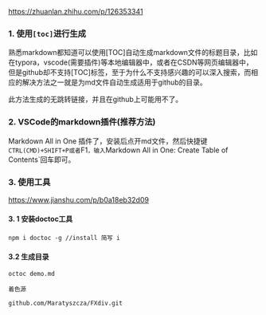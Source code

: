 

https://zhuanlan.zhihu.com/p/126353341



### 1. 使用`[toc]`进行生成 

熟悉markdown都知道可以使用[TOC]自动生成markdown文件的标题目录，比如在typora，vscode(需要插件)等本地编辑器中，或者在CSDN等网页编辑器中，但是github却不支持[TOC]标签，至于为什么不支持感兴趣的可以深入搜索，而相应的解决方法之一就是为md文件自动生成适用于github的目录。

此方法生成的无跳转链接，并且在github上可能用不了。



### 2. VSCode的markdown插件(推荐方法)

Markdown All in One 插件了，安装后点开md文件，然后快捷键`CTRL(CMD)+SHIFT+P或者`F1`，输入`Markdown All in One: Create Table of Contents`回车即可。





### 3. 使用工具

https://www.jianshu.com/p/b0a18eb32d09



#### 3. 1 安装doctoc工具

```shell
npm i doctoc -g //install 简写 i
```

#### 3.2 生成目录

```shell
octoc demo.md
```





```
着色源

github.com/Maratyszcza/FXdiv.git
```

